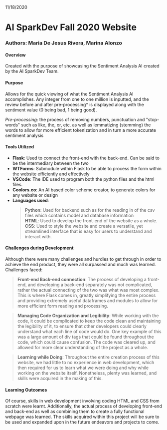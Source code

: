 11/18/2020  
  
# AI SparkDev Fall 2020 Website

### Authors: Maria De Jesus Rivera, Marina Alonzo

#### Overview
Created with the purpose of showcasing the Sentiment Analysis AI created by the AI SparkDev Team.

#### Purpose
Allows for the quick viewing of what the Sentiment Analysis AI accomplishes. Any integer from one to one million is inputted, and the review before and after pre-processing* is displayed along with the sentiment value (0 being bad, 1 being good). 

*Pre-processing*: the process of removing numbers, punctuation and "stop-words" such as like, the, or, etc. as well as lemmatizing (stemming) the words to allow for more efficient tokenization and in turn a more accurate sentiment analysis

#### Tools Utilized
- **Flask**: Used to connect the front-end with the back-end. Can be said to be the intermediary between the two
- **WTForms**: Submodule within Flask to be able to process the form within the website efficiently and effectively
- **VSCode**: The IDE used to program both the python files and the html files.
- **Coolors.co**: An AI based color scheme creator, to generate colors for any website or design
- **Languages used**:
    > **Python**: Used for backend such as for the reading in of the csv files which contains model and database information  
    > **HTML**: Used to develop the front-end of the website as a whole.  
    > **CSS**: Used to style the website and create a versatile, yet streamlined interface that is easy for users to understand and interact with.  

#### Challenges during Development
Although there were many challenges and hurdles to get through in order to achieve the end product, they were all surpassed and much was learned.
Challenges faced:
  > **Front-end Back-end connection**: The process of developing a front-end, and developing a back-end separately was not complicated, rather the actual connecting of the two was what was most complex. This is where Flask comes in, greatly simplifying the entire process and providing extremely useful dataframes and modules to allow for more efficient form reading and processing.
  
  > **Managing Code Organization and Legibility**: While working with the code, it could be complicated to keep the code clean and maintaining the legibility of it, to ensure that other developers could clearly understand what each line of code would do. One key example of this was a large amount of div tags that could be found throughout the code, which could cause confusion. The code was cleared up, and allowed for more clear understanding of the project as a whole.  
  
  > **Learning while Doing**: Throughout the entire creation process of this website, we had little to no experience in web development, which then required for us to learn what we were doing and why while working on the website itself. Nonetheless, plenty was learned, and skills were acquired in the making of this.
 
#### Learning Outcomes
Of course, skills in web development involving coding HTML and CSS from scratch were learnt. Additionally, the actual process of developing front-end and back-end as well as combining them to create a fully functional webpage was learned. The skills acquired within this project will be sure to be used and expanded upon in the future endeavors and projects to come.
